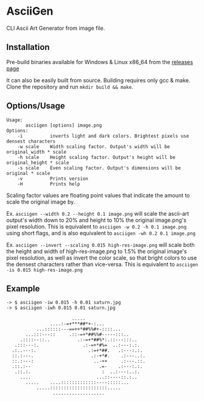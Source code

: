 # AsciiGen
CLI Ascii Art Generator from image file.

## Installation
Pre-build binaries available for Windows & Linux x86_64 from the [releases page](https://github.com/SuperRonJon/AsciiGenerator/releases)

It can also be easily built from source. Building requires only gcc & make. Clone the repository and run `mkdir build && make`.

## Options/Usage
```
Usage:
       asciigen [options] image.png
Options:
    -i          inverts light and dark colors. Brightest pixels use densest characters
    -w scale    Width scaling factor. Output's width will be original_width * scale
    -h scale    Height scaling factor. Output's height will be original_height * scale
    -s scale    Even scaling factor. Output's dimensions will be original * scale
    -v          Prints version
    -H          Prints help
```

Scaling factor values are floating point values that indicate the amount to scale the original image by.

Ex. `asciigen --width 0.2 --height 0.1 image.png` will scale the ascii-art output's width down to 20% and height to 10% the original image.png's pixel resolution. This is equivalent to `asciigen -w 0.2 -h 0.1 image.png` using short flags, and is also equivalent to `asciigen -wh 0.2 0.1 image.png`

Ex. `asciigen --invert --scaling 0.015 high-res-image.png` will scale both the height and width of high-res-image.png to 1.5% the original image's pixel resolution, as well as invert the color scale, so that bright colors to use the densest characters rather than vice-versa. This is equivalent to `asciigen -is 0.015 high-res-image.png`

## Example
```
-> $ asciigen -iw 0.015 -h 0.01 saturn.jpg
-> $ asciigen -iwh 0.015 0.01 saturn.jpg

                        .....
                ....:-=+***##*+-:...
           ...::::::---==++*##%%#+-::::...
       ...:::---::     .::-=+*##%%#-----:::..
     .::::--::..          .:-=+*##%*:.::---:::..
   .:::---:.                .:-=+*#%=  ..:---:.:.
  .:..---:.                   .:=+*##.   .:---:.:.
  ::.:---.                     .:-+*#.    .:---..:.
  ::.:---:                      ..-++     .:---.::.
  .::.:--                         .=-    .:---:.:.
   .::.:.                          :  ..:---:..:.
     ....                        ...::----::.:..
       .....    ....:::::::::::::----:::::...
           .....:::::::::::::::::::::.....
                 ...................
```